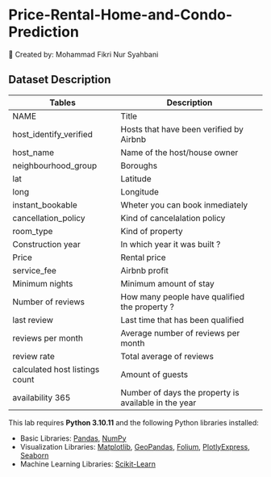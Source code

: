 # Price-Rental-Home-and-Condo-Prediction
📁 Created by: Mohammad Fikri Nur Syahbani
## Dataset Description
| Tables | Description |
| --- | --- |
| NAME | Title |
| host_identify_verified | Hosts that have been verified by Airbnb |
| host_name | Name of the host/house owner |
| neighbourhood_group | Boroughs |
| lat | Latitude |
| long | Longitude |
| instant_bookable | Wheter you can book inmediately |
| cancellation_policy | Kind of cancelalation policy |
| room_type | Kind of property |
| Construction year | In which year it was built ? |
| Price | Rental price |
| service_fee | Airbnb profit |
| Minimum nights | Minimum amount of stay |
| Number of reviews | How many people have qualified the property ? |
| last review | Last time that has been qualified |
| reviews per month | Average number of reviews per month |
| review rate | Total average of reviews |
| calculated host listings count | Amount of guests |
| availability 365 | Number of days the property is available in the year |

This lab requires **Python 3.10.11** and the following Python libraries installed:
* Basic Libraries: [Pandas](https://pandas.pydata.org), [NumPy](http://www.numpy.org)
* Visualization Libraries: [Matplotlib](http://matplotlib.org), [GeoPandas](https://geopandas.org), [Folium](https://python-visualization.github.io/folium/), [PlotlyExpress](https://plotly.com/python/plotly-express), [Seaborn](https://seaborn.pydata.org)
* Machine Learning Libraries: [Scikit-Learn](https://scikit-learn.org)
